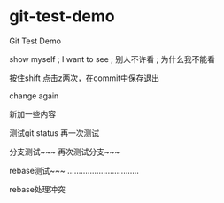 # git-test-demo
Git Test Demo

show myself ; I want to see ; 别人不许看 ; 为什么我不能看

按住shift 点击z两次，在commit中保存退出 

change again

新加一些内容

测试git status
再一次测试

分支测试~~~
再次测试分支~~~

rebase测试~~~
................................

rebase处理冲突